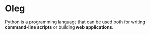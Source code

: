 # Oleg

Python is a programming language that can be used both for writing **command-line scripts** or building **web applications**.
